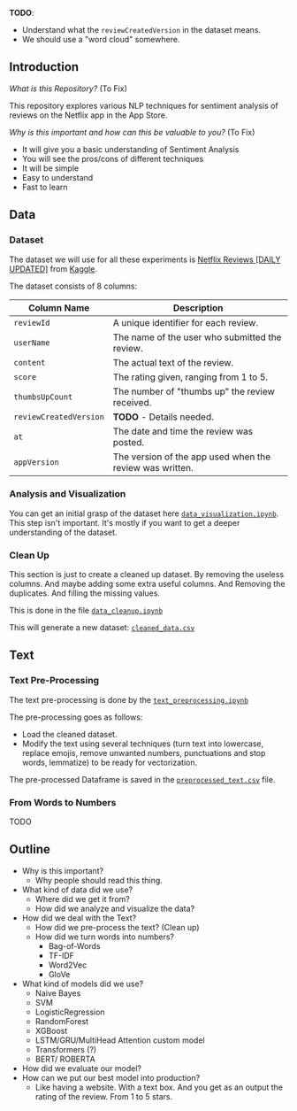 **TODO**:

- Understand what the `reviewCreatedVersion` in the dataset means.
- We should use a "word cloud" somewhere.


## Introduction 

*What is this Repository?* (To Fix)

This repository explores various NLP techniques for sentiment analysis of reviews on the Netflix app in the App Store.

*Why is this important and how can this be valuable to you?* (To Fix)

- It will give you a basic understanding of Sentiment Analysis
- You will see the pros/cons of different techniques
- It will be simple
- Easy to understand
- Fast to learn

## Data

### Dataset

The dataset we will use for all these experiments is [Netflix Reviews \[DAILY UPDATED\]](https://www.kaggle.com/datasets/ashishkumarak/netflix-reviews-playstore-daily-updated/data) from [Kaggle](https://www.kaggle.com/).

The dataset consists of 8 columns:

| Column Name            | Description                                        |
|------------------------|----------------------------------------------------|
| `reviewId`             | A unique identifier for each review.               |
| `userName`             | The name of the user who submitted the review.     |
| `content`              | The actual text of the review.                     |
| `score`                | The rating given, ranging from 1 to 5.             |
| `thumbsUpCount`        | The number of "thumbs up" the review received.     |
| `reviewCreatedVersion` | __TODO__ - Details needed.                         |
| `at`                   | The date and time the review was posted.           |
| `appVersion`           | The version of the app used when the review was written. |


### Analysis and Visualization

You can get an initial grasp of the dataset here [`data_visualization.ipynb`](data_visualization.ipynb). This step isn't important. It's mostly if you want to get a deeper understanding of the dataset.

### Clean Up

This section is just to create a cleaned up dataset. By removing the useless columns. And maybe adding some extra useful columns. And Removing the duplicates. And filling the missing values.

This is done in the file [`data_cleanup.ipynb`](data_cleanup.ipynb)

This will generate a new dataset: [`cleaned_data.csv`](cleaned_data.csv)

## Text

### Text Pre-Processing

The text pre-processing is done by the [`text_preprocessing.ipynb`](text_preprocessing.ipynb)

The pre-processing goes as follows:
- Load the cleaned dataset.
- Modify the text using several techniques (turn text into lowercase, replace emojis, remove unwanted numbers, punctuations and stop words, lemmatize) to be ready for vectorization.

The pre-processed Dataframe is saved in the [`preprocessed_text.csv`](preprocessed_text.csv) file.

### From Words to Numbers

TODO

## Outline

- Why is this important?
  	- Why people should read this thing.
- What kind of data did we use?
	- Where did we get it from?
	- How did we analyze and visualize the data?
- How did we deal with the Text?
	- How did we pre-process the text? (Clean up)
	- How did we turn words into numbers?
		- Bag-of-Words
		- TF-IDF
		- Word2Vec
		- GloVe
- What kind of models did we use?
	- Naive Bayes
	- SVM
	- LogisticRegression
	- RandomForest
	- XGBoost
	- LSTM/GRU/MultiHead Attention custom model
	- Transformers (?)
	- BERT/ ROBERTA
- How did we evaluate our model?
- How can we put our best model into production?
	- Like having a website. With a text box. And you get as an output the rating of the review. From 1 to 5 stars.